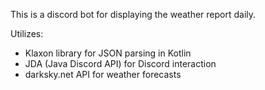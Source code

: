 This is a discord bot for displaying the weather report daily.

Utilizes:
- Klaxon library for JSON parsing in Kotlin
- JDA (Java Discord API) for Discord interaction
- darksky.net API for weather forecasts